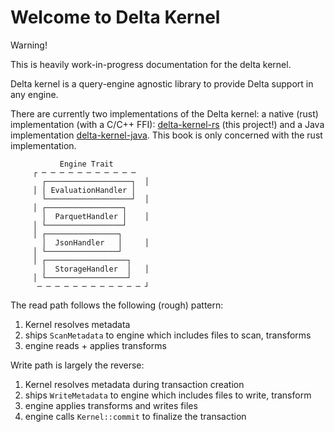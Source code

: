 # Welcome to Delta Kernel

<div class="warning">

Warning!

This is heavily work-in-progress documentation for the delta kernel.

</div>

Delta kernel is a query-engine agnostic library to provide Delta support in any engine.

There are currently two implementations of the Delta kernel: a native (rust) implementation (with a
C/C++ FFI): [delta-kernel-rs] (this project!) and a Java implementation [delta-kernel-java]. This
book is only concerned with the rust implementation.

```
           Engine Trait
     ┌ ─ ─ ─ ─ ─ ─ ─ ─ ─ ─ ─
       ┌───────────────────┐  │
     │ │ EvaluationHandler │
       └───────────────────┘  │
     │ ┌─────────────────┐
       │  ParquetHandler │    │
     │ └─────────────────┘
     │ ┌────────────────┐
       │  JsonHandler   │     │
     │ └────────────────┘
     │ ┌──────────────────┐
       │  StorageHandler  │   │
     │ └──────────────────┘
      ─ ─ ─ ─ ─ ─ ─ ─ ─ ─ ─ ─ ┘
```


The read path follows the following (rough) pattern:
1. Kernel resolves metadata
2. ships `ScanMetadata` to engine which includes files to scan, transforms
3. engine reads + applies transforms

Write path is largely the reverse:
1. Kernel resolves metadata during transaction creation
2. ships `WriteMetadata` to engine which includes files to write, transform
3. engine applies transforms and writes files
4. engine calls `Kernel::commit` to finalize the transaction


[delta-kernel-rs]: https://github.com/delta-io/delta-kernel-rs
[delta-kernel-java]: https://github.com/delta-io/delta/tree/master/kernel